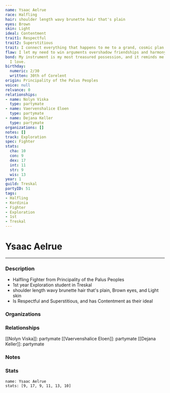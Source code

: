 ```yaml
---
name: Ysaac Aelrue
race: Halfling
hair: shoulder length wavy brunette hair that's plain
eyes: Brown
skin: Light
ideal: Contentment
trait1: Respectful
trait2: Superstitious
trait: I connect everything that happens to me to a grand, cosmic plan.
flaw: I let my need to win arguments overshadow friendships and harmony.
bond: My instrument is my most treasured possession, and it reminds me of someone
  I love.
birthday:
  numeric: 2/30
  written: 30th of Corelent
origin: Principality of the Palus Peoples
voice: null
relvance: 0
relationships:
- name: Nolyn Viska
  type: partymate
- name: Vaervenshalice Eloen
  type: partymate
- name: Dejana Keller
  type: partymate
organizations: []
notes: []
track: Exploration
spec: Fighter
stats:
  cha: 10
  con: 9
  dex: 17
  int: 11
  str: 9
  wis: 13
year: 1
guild: Treskal
partyID: 51
tags:
- Halfling
- Kordinia
- Fighter
- Exploration
- 1st
- Treskal
---
```

# Ysaac Aelrue
---
### Description
- Halfling Fighter from Principality of the Palus Peoples
- 1st year Exploration student in Treskal
- shoulder length wavy brunette hair that's plain, Brown eyes, and Light skin
- Is Respectful and Superstitious, and has Contentment as their ideal

### Organizations

### Relationships
[[Nolyn Viska]]: partymate
[[Vaervenshalice Eloen]]: partymate
[[Dejana Keller]]: partymate

### Notes

### Stats
```statblock
name: Ysaac Aelrue
stats: [9, 17, 9, 11, 13, 10]
```